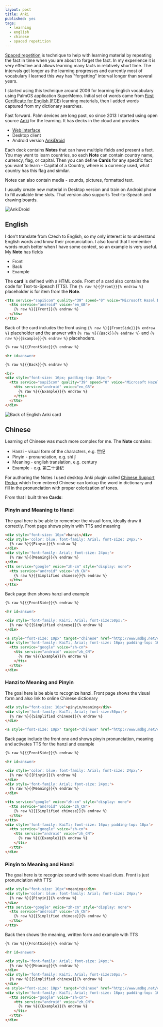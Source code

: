 ```yaml
---
layout: post
title: Anki
published: yes
tags:
  - learning
  - english
  - chinese
  - spaced repetition
---
```

[Spaced repetition][1] is technique to help with learning material by repeating the fact in time when you are about to forget the fact. In my experience it is very effective and allows learning many facts in relatively short time. The intervals get longer as the learning progresses and currently most of vocabulary I learned this way has "forgetting" interval longer than several years.

I started using this technique around 2006 for learning English vocabulary using PalmOS application SuperMemo. Initial set of words came from [First Certificate for English (FCE)][2] learning materials, then I added words captured from my dictionary searches.

Fast forward. Palm devices are long past, so since 2013 I started using open source [Anki][3] for the learning. It has decks in the cloud and provides

 - [Web interface][4]
 - Desktop client
 - Android version [AnkiDroid][5]

Each deck contains **Notes** that can have multiple fields and present a fact. You may want to learn countries, so each **Note** can contain country name, currency, flag, or capital. Then you can define **Cards** for any specific fact you want to learn - Capital of a Country, where is a currency used, what country has this flag and similar. 

Notes can also contain media - sounds, pictures, formatted text.

I usually create new material in Desktop version and train on Android phone to fill available time slots. That version also supports Text-to-Speach and drawing boards.

![AnkiDroid](/img/ankidroid.png)

## English

I don't translate from Czech to English, so my only interest is to understand English words and know their pronunciation. I also found that I remember words much better when I have some context, so an example is very useful. My **Note** has fields

 - Front
 - Back
 - Example


The **card** is defined with a HTML code. Front of a card also contains the code for Text-to-Speach (TTS). The `{% raw %}{{Front}}{% endraw %}` placeholder is for item from the **Note**.

```html
<tts service="sapi5com" quality="39" speed="0" voice="Microsoft Hazel Desktop" volume="100" xml="0">
  <tts service="android" voice="en_GB">
    {% raw %}{{Front}}{% endraw %}
  </tts>
</tts>
```

Back of the card includes the front using `{% raw %}{{FrontSide}}{% endraw %}` placeholder and the answer with `{% raw %}{{Back}}{% endraw %}` and `{% raw %}{{Example}}{% endraw %}` placehoders.


```html
{% raw %}{{FrontSide}}{% endraw %}

<hr id=answer>

{% raw %}{{Back}}{% endraw %}

<br>
<div style="font-size: 16px; padding-top: 16px;">
  <tts service="sapi5com" quality="39" speed="0" voice="Microsoft Hazel Desktop" volume="100" xml="0">
    <tts service="android" voice="en_GB">
      {% raw %}{{Example}}{% endraw %}
    </tts>
  </tts>
</div>
```

![Back of English Anki card](/img/anki-english.png)

## Chinese

Learning of Chinese was much more complex for me. The **Note** contains:

 - Hanzi - visual form of the characters, e.g. 世纪
 - Pinyin - pronunciation, e.g. shì jì
 - Meaning - english translation, e.g. century
 - Example - e.g. 第二十世纪

For authoring the Notes I used desktop Anki plugin called [Chinese Support Redux][6] which from entered Chinese can lookup the word in dictionary and fill in the pronunciation with proper colorization of tones.

From that I built three **Cards**:

### Pinyin and Meaning to Hanzi

The goal here is be able to remember the visual form, ideally draw it correctly. Front page shows pinyin with TTS and meaning

```html
<div style="font-size: 10px">hanzi</div>
<div style='color: blue; font-family: Arial; font-size: 24px;'>
  {% raw %}{{Pinyin}}{% endraw %}
</div>
<div style='font-family: Arial; font-size: 24px;'>
  {% raw %}{{Meaning}}{% endraw %}
</div>
<tts service="google" voice="zh-cn" style="display: none">
  <tts service="android" voice="zh_CN">
    {% raw %}{{Simplified chinese}}{% endraw %}
  </tts>
</tts>
```

Back page then shows hanzi and example

```html
{% raw %}{{FrontSide}}{% endraw %}

<hr id=answer>

<div style='font-family: KaiTi, Arial; font-size:50px;'>
  {% raw %}{{Simplified chinese}}{% endraw %}
</div>

<a style="font-size: 10px" target="chinese" href="http://www.mdbg.net/chindict/chindict.php?page=worddict&wdrst=0&wdqb={% raw %}{{Simplified chinese}}{% endraw %}">MDBG</a>
<div style='font-family: KaiTi, Arial; font-size: 16px; padding-top: 10px'>
  <tts service="google" voice="zh-cn">
    <tts service="android" voice="zh_CN">
      {% raw %}{{Example}}{% endraw %}
    </tts>
  </tts>
</div>
```

### Hanzi to Meaning and Pinyin

The goal here is be able to recognize hanzi. Front page shows the visual form and also link to online Chinese dictionary

```html
<div style="font-size: 10px">pinyin/meaning</div>
<div style='font-family: KaiTi, Arial; font-size:50px;'>
  {% raw %}{{Simplified chinese}}{% endraw %}
</div>

<a style="font-size: 10px" target="chinese" href="http://www.mdbg.net/chindict/chindict.php?page=worddict&wdrst=0&wdqb={% raw %}{{Simplified chinese}}{% endraw %}">MDBG</a>
```

Back page include the front one and shows pinyin pronunciation, meaning and activates TTS for the hanzi and example


```html
{% raw %}{{FrontSide}}{% endraw %}

<hr id=answer>

<div style='color: blue; font-family: Arial; font-size: 24px;'>
  {% raw %}{{Pinyin}}{% endraw %}
</div>
<div style='font-family: Arial; font-size: 24px;'>
  {% raw %}{{Meaning}}{% endraw %}
</div>

<tts service="google" voice="zh-cn" style="display: none">
  <tts service="android" voice="zh_CN">
    {% raw %}{{Simplified chinese}}{% endraw %}
  </tts>
</tts>
<div style='font-family: KaiTi; font-size: 16px; padding-top: 10px'>
  <tts service="google" voice="zh-cn">
    <tts service="android" voice="zh_CN">
      {% raw %}{{Example}}{% endraw %}
    </tts>
  </tts>
</div>
```

### Pinyin to Meaning and Hanzi

The goal here is to recognize sound with some visual clues. Front is just pronunciation with TTS

```html
<div style="font-size: 10px">meaning</div>
<div style='color: blue; font-family: Arial; font-size: 24px;'>
  {% raw %}{{Pinyin}}{% endraw %}
</div>
<tts service="google" voice="zh-cn" style="display: none">
  <tts service="android" voice="zh_CN">
    {% raw %}{{Simplified chinese}}{% endraw %}
  </tts>
</tts>
```

Back then shows the meaning, written form and example with TTS

```html
{% raw %}{{FrontSide}}{% endraw %}

<hr id=answer>

<div style='font-family: Arial; font-size: 24px;'>
  {% raw %}{{Meaning}}{% endraw %}
</div>
<div style='font-family: KaiTi, Arial; font-size:50px;'>
  {% raw %}{{Simplified chinese}}{% endraw %}
</div>
<a style="font-size: 10px" target="chinese" href="http://www.mdbg.net/chindict/chindict.php?page=worddict&wdrst=0&wdqb={% raw %}{{Simplified chinese}}{% endraw %}">MDBG</a>
<div style='font-family: KaiTi, Arial; font-size: 16px; padding-top: 10px'>
  <tts service="google" voice="zh-cn">
    <tts service="android" voice="zh_CN">
      {% raw %}{{Example}}{% endraw %}
    </tts>
  </tts>
</div>
```

[1]: https://en.wikipedia.org/wiki/Spaced_repetition
[2]: https://www.britishcouncil.es/en/exam/fce-first-certificate
[3]: https://apps.ankiweb.net/
[4]: https://ankiweb.net
[5]: https://play.google.com/store/apps/details?id=com.ichi2.anki&hl=en&gl=US&pli=1
[6]: https://ankiweb.net/shared/info/1128979221
